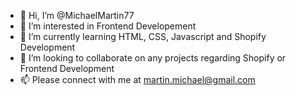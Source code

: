 - 👋 Hi, I’m @MichaelMartin77
- 👀 I’m interested in Frontend Developement 
- 🌱 I’m currently learning HTML, CSS, Javascript and Shopify Development 
- 🌟 I’m looking to collaborate on any projects regarding Shopify or Frontend Development
- 📫 Please connect with me at martin.michael@gmail.com 

<!---
MichaelMartin77/MichaelMartin77 is a ✨ special ✨ repository because its `README.md` (this file) appears on your GitHub profile.
You can click the Preview link to take a look at your changes.
--->
